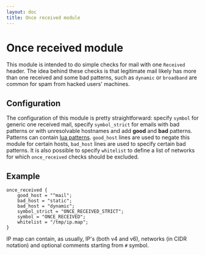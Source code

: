 ```yaml
---
layout: doc
title: Once received module
---
```

# Once received module

This module is intended to do simple checks for mail with one `Received` header. The idea behind these checks is that legitimate mail likely has more than one received and some bad patterns, such as `dynamic` or `broadband` are common for spam from hacked users' machines.

## Configuration

The configuration of this module is pretty straightforward: specify `symbol` for generic one received mail, specify `symbol_strict` for emails with bad patterns or with unresolvable hostnames and add **good** and **bad** patterns. Patterns can contain [lua patterns](http://lua-users.org/wiki/PatternsTutorial). `good_host` lines are used to negate this module for certain hosts, `bad_host` lines are used to specify certain bad patterns. It is also possible to specify `whitelist` to define a list of networks for which `once_received` checks should be excluded.

## Example

~~~ucl
once_received {
    good_host = "^mail";
    bad_host = "static";
    bad_host = "dynamic";
    symbol_strict = "ONCE_RECEIVED_STRICT";
    symbol = "ONCE_RECEIVED";
    whitelist = "/tmp/ip.map";
}
~~~

IP map can contain, as usually, IP's (both v4 and v6), networks (in CIDR notation) and optional comments starting from `#` symbol.
